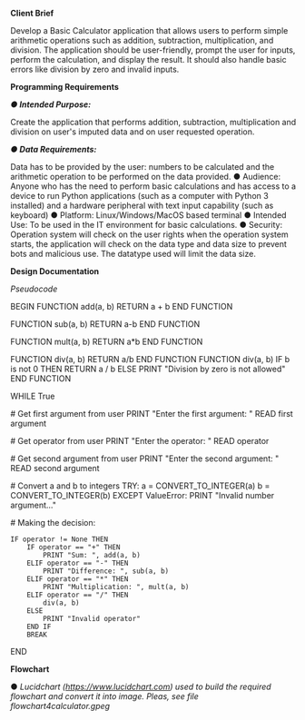 **Client Brief**

Develop a Basic Calculator application that allows users to perform simple arithmetic operations such as addition, subtraction, multiplication, and division. The application should be user-friendly, prompt the user for inputs, perform the calculation, and display the result. It should also handle basic errors like division by zero and invalid inputs.

**Programming Requirements**

**_● Intended Purpose:_** 

Create the application that performs addition, subtraction, multiplication and division on user's imputed data and on user requested operation. 

**_● Data Requirements:_**

Data has to be provided by the user: numbers to be calculated and the arithmetic operation to be performed on the data provided.
● Audience: Anyone who has the need to perform basic calculations and has access to a device to run Python applications (such as a computer with Python 3 installed) and a hardware peripheral with text input capability (such as keyboard)
● Platform: Linux/Windows/MacOS based terminal
● Intended Use: To be used in the IT environment for basic calculations.
● Security: Operation system will check on the user rights when the operation system starts, the application will check on the data type and data size to prevent bots and malicious use. The datatype used will limit the data size. 


**Design Documentation**

*_Pseudocode_*

BEGIN
FUNCTION add(a, b)
	RETURN a + b
END FUNCTION

FUNCTION sub(a, b)
    RETURN a-b
END FUNCTION

FUNCTION mult(a, b)
    RETURN a*b
END FUNCTION

FUNCTION div(a, b)
    RETURN a/b
END FUNCTION
FUNCTION div(a, b)
    IF b is not 0 THEN
        RETURN a / b
    ELSE
        PRINT "Division by zero is not allowed"
END FUNCTION



WHILE True

\# Get first argument from user
PRINT "Enter the first argument: " 
READ first argument

\# Get operator from user
PRINT "Enter the operator: "
READ operator

\# Get second argument from user
PRINT "Enter the second argument: " 
READ second argument

\# Convert a and b to integers
	TRY:
        a = CONVERT_TO_INTEGER(a)
        b = CONVERT_TO_INTEGER(b)
   	 EXCEPT ValueError:
        PRINT "Invalid number argument..."
	
\# Making the decision:

    IF operator != None THEN
        IF operator == "+" THEN
            PRINT "Sum: ", add(a, b)
        ELIF operator == "-" THEN
            PRINT "Difference: ", sub(a, b)
        ELIF operator == "*" THEN
            PRINT "Multiplication: ", mult(a, b)
        ELIF operator == "/" THEN
            div(a, b)
        ELSE
            PRINT "Invalid operator"
        END IF
        BREAK
END


**Flowchart**

● _Lucidchart (https://www.lucidchart.com) used to build the required flowchart and convert it into image. Pleas, see file flowchart4calculator.gpeg_

